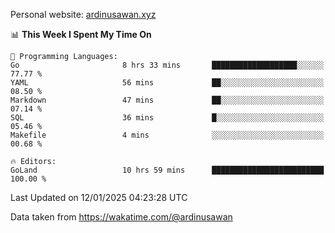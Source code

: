 Personal website: [ardinusawan.xyz](https://ardinusawan.xyz)

<!--START_SECTION:waka-->
📊 **This Week I Spent My Time On** 

```text
💬 Programming Languages: 
Go                       8 hrs 33 mins       ███████████████████░░░░░░   77.77 % 
YAML                     56 mins             ██░░░░░░░░░░░░░░░░░░░░░░░   08.50 % 
Markdown                 47 mins             ██░░░░░░░░░░░░░░░░░░░░░░░   07.14 % 
SQL                      36 mins             █░░░░░░░░░░░░░░░░░░░░░░░░   05.46 % 
Makefile                 4 mins              ░░░░░░░░░░░░░░░░░░░░░░░░░   00.68 % 

🔥 Editors: 
GoLand                   10 hrs 59 mins      █████████████████████████   100.00 % 
```


 Last Updated on 12/01/2025 04:23:28 UTC
<!--END_SECTION:waka-->
Data taken from https://wakatime.com/@ardinusawan
